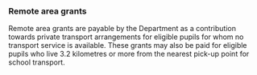 ###  Remote area grants

Remote area grants are payable by the Department as a contribution towards
private transport arrangements for eligible pupils for whom no transport
service is available. These grants may also be paid for eligible pupils who
live 3.2 kilometres or more from the nearest pick-up point for school
transport.
